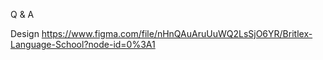Q & A

Design https://www.figma.com/file/nHnQAuAruUuWQ2LsSjO6YR/Britlex-Language-School?node-id=0%3A1
